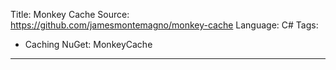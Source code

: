 Title: Monkey Cache
Source:  https://github.com/jamesmontemagno/monkey-cache
Language: C#
Tags:
  - Caching
NuGet: MonkeyCache
---